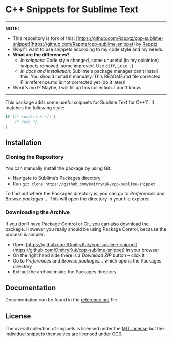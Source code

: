 # C++ Snippets for Sublime Text

---

**NOTE:**
- This repository is fork of this: [https://github.com/Rapptz/cpp-sublime-snippet](https://github.com/Rapptz/cpp-sublime-snippet) by [Rapptz](https://github.com/Rapptz).
- *Why?* I want to use snippets according to my code style and my needs.
- **What are the differences?**
    + *In snippets:* Code style changed, some unuseful (in my opininion) snippets removed, some improved. Use `diff`, Luke. ;)
    + *In docs and installation:* Sublime's package manager can't install this. You should install it manually. This README.md file corrected. File reference.md is not corrected yet (do it later)!
- *What's next?* Maybe, I will fill up this collection. I don't know.

---

This package adds some useful snippets for Sublime Text for C++11. It matches the following style:

```cpp
if (/* condition */) {
    /* code */
}
```

## Installation

### Cloning the Repository

You can manually install the package by using Git.

- Navigate to Sublime’s Packages directory
- Run `git clone https://github.com/DmitryKuk/cpp-sublime-snippet`

To find out where the Packages directory is, you can go to _Preferences_ and _Browse packages…_. This will open the directory in your file explorer.

### Downloading the Archive

If you don’t have Package Control or Git, you can also download the package. However you really should be using Package Control, because the process is simpler.

- Open [https://github.com/DmitryKuk/cpp-sublime-snippet](https://github.com/DmitryKuk/cpp-sublime-snippet) in your browser
- On the right hand side there is a _Download ZIP_ button – click it
- Go to _Preferences_ and _Browse packages…_ which opens the Packages directory
- Extract the archive inside the Packages directory

## Documentation

Documentation can be found in the [reference.md](https://github.com/DmitryKuk/cpp-sublime-snippet/blob/master/reference.md) file.

## License

The overall collection of snippets is licensed under the [MIT License](http://opensource.org/licenses/MIT) but the individual snippets themselves are licensed under [CC0](https://creativecommons.org/publicdomain/zero/1.0/).
